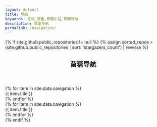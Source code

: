```yaml
---
layout: default
title: 导航
keywords: 导航,苜蓿,苜蓿小站,苜蓿导航
description: 苜蓿导航
permalink: /navigation/
---
```


{% if site.github.public_repositories != null %}
{% assign sorted_repos = (site.github.public_repositories | sort: 'stargazers_count') | reverse %}

<link rel="stylesheet" href="../assets/css/pages/navigation.css">
<script src="../assets/js/navigation.js"></script>
<section class="container">
    <header class="text-center">
        <h1>苜蓿导航</h1>
    </header>
    <div class="navigation-wrapper">
        <div class='left-navi'>
            {% for item in site.data.navigation %}
            <div class="left-navi-item">{{ item.title }}</div>
            {% endfor %}
        </div>
        <div class='right-content'>
            {% for item in site.data.navigation %}
            <div class="right-content-item">{{ item.title }}</div>
            {% endfor %}
        </div>
    </div>

</section>
{% endif %}
